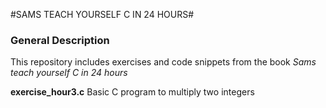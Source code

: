 #SAMS TEACH YOURSELF C IN 24 HOURS#

### General Description ###
This repository includes exercises and code snippets from the book *Sams teach yourself C in 24 hours*

**exercise_hour3.c**
Basic C program to multiply two integers